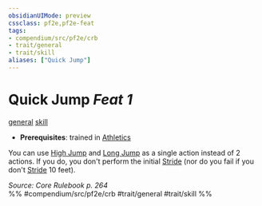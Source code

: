 ```yaml
---
obsidianUIMode: preview
cssclass: pf2e,pf2e-feat
tags:
- compendium/src/pf2e/crb
- trait/general
- trait/skill
aliases: ["Quick Jump"]
---
```

# Quick Jump  *Feat 1*  
[general](general.md "General Feat Trait")  [skill](skill.md "Skill Feat Trait")  

- **Prerequisites**: trained in [Athletics](skills.md#Athletics)

You can use [High Jump](high-jump.md) and [Long Jump](long-jump.md) as a single action instead of 2 actions. If you do, you don't perform the initial [Stride](stride.md) (nor do you fail if you don't [Stride](stride.md) 10 feet).

*Source: Core Rulebook p. 264*  
%% #compendium/src/pf2e/crb #trait/general #trait/skill %%